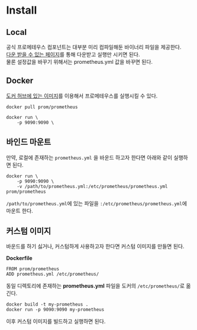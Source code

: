 # Install
## Local

공식 프로메테우스 컴포넌트는 대부분 미리 컴파일해둔 바이너리 파일을 제공한다.     
[다운 받을 수 있는 페이지](https://prometheus.io/download/)를 통해 다운받고 실행만 시키면 된다.     
물론 설정값을 바꾸기 위해서는 prometheus.yml 값을 바꾸면 된다.   

## Docker  

[도커 허브에 있는 이미지](https://hub.docker.com/r/prom/prometheus)를 이용해서 프로메테우스를 실행시킬 수 있다.       

```shell
docker pull prom/prometheus
```
```shell
docker run \
    -p 9090:9090 \
```

## 바인드 마운트  
만약, 로컬에 존재하는 `prometheus.yml` 을 바운드 하고자 한다면 아래와 같이 실행하면 된다.  

```shell
docker run \
    -p 9090:9090 \
    -v /path/to/prometheus.yml:/etc/prometheus/prometheus.yml prom/prometheus
```

`/path/to/prometheus.yml`에 있는 파일을 `:/etc/prometheus/prometheus.yml`에 마운트 한다.    
   
## 커스텀 이미지 

바운드를 하기 싫거나, 커스텀하게 사용하고자 한다면 커스텀 이미지를 만들면 된다.

**Dockerfile**
```
FROM prom/prometheus
ADD prometheus.yml /etc/prometheus/
```

동일 디렉토리에 존재하는 **prometheus.yml** 파일을 도커의 `/etc/prometheus/`로 옮긴다.   

```shell
docker build -t my-prometheus .
docker run -p 9090:9090 my-prometheus
```
이후 커스텀 이미지를 빌드하고 실행하면 된다.   
